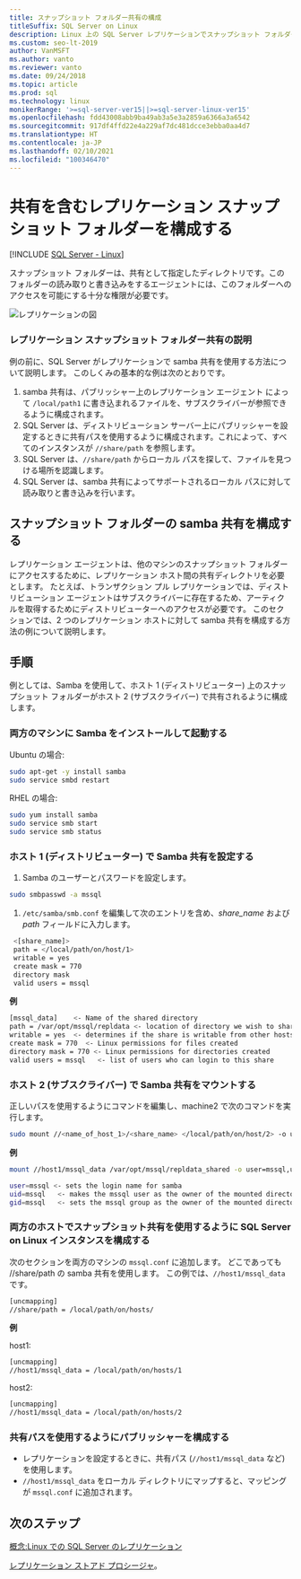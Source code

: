 ```yaml
---
title: スナップショット フォルダー共有の構成
titleSuffix: SQL Server on Linux
description: Linux 上の SQL Server レプリケーションでスナップショット フォルダーの共有を構成する方法について説明します。
ms.custom: seo-lt-2019
author: VanMSFT
ms.author: vanto
ms.reviewer: vanto
ms.date: 09/24/2018
ms.topic: article
ms.prod: sql
ms.technology: linux
monikerRange: '>=sql-server-ver15||>=sql-server-linux-ver15'
ms.openlocfilehash: fdd43008abb9ba49ab3a5e3a2859a6366a3a6542
ms.sourcegitcommit: 917df4ffd22e4a229af7dc481dcce3ebba0aa4d7
ms.translationtype: HT
ms.contentlocale: ja-JP
ms.lasthandoff: 02/10/2021
ms.locfileid: "100346470"
---
```

# <a name="configure-replication-snapshot-folder-with-shares"></a>共有を含むレプリケーション スナップショット フォルダーを構成する

[!INCLUDE [SQL Server - Linux](../includes/applies-to-version/sql-linux.md)]

スナップショット フォルダーは、共有として指定したディレクトリです。このフォルダーの読み取りと書き込みをするエージェントには、このフォルダーへのアクセスを可能にする十分な権限が必要です。

![レプリケーションの図][1]

### <a name="replication-snapshot-folder-share-explained"></a>レプリケーション スナップショット フォルダー共有の説明

例の前に、SQL Server がレプリケーションで samba 共有を使用する方法について説明します。 このしくみの基本的な例は次のとおりです。

1. samba 共有は、パブリッシャー上のレプリケーション エージェント によって `/local/path1` に書き込まれるファイルを、サブスクライバーが参照できるように構成されます。
2. SQL Server は、ディストリビューション サーバー上にパブリッシャーを設定するときに共有パスを使用するように構成されます。これによって、すべてのインスタンスが `//share/path` を参照します。
3. SQL Server は、`//share/path` からローカル パスを探して、ファイルを見つける場所を認識します。
4. SQL Server は、samba 共有によってサポートされるローカル パスに対して読み取りと書き込みを行います。


## <a name="configure-a-samba-share-for-the-snapshot-folder"></a>スナップショット フォルダーの samba 共有を構成する 

レプリケーション エージェントは、他のマシンのスナップショット フォルダーにアクセスするために、レプリケーション ホスト間の共有ディレクトリを必要とします。 たとえば、トランザクション プル レプリケーションでは、ディストリビューション エージェントはサブスクライバーに存在するため、アーティクルを取得するためにディストリビューターへのアクセスが必要です。 このセクションでは、2 つのレプリケーション ホストに対して samba 共有を構成する方法の例について説明します。


## <a name="steps"></a>手順

例としては、Samba を使用して、ホスト 1 (ディストリビューター) 上のスナップショット フォルダーがホスト 2 (サブスクライバー) で共有されるように構成します。 

### <a name="install-and-start-samba-on-both-machines"></a>両方のマシンに Samba をインストールして起動する 

Ubuntu の場合:

```bash
sudo apt-get -y install samba
sudo service smbd restart
```

RHEL の場合:

```bash
sudo yum install samba
sudo service smb start
sudo service smb status
```

### <a name="on-host-1-distributor-set-up-the-samba-share"></a>ホスト 1 (ディストリビューター) で Samba 共有を設定する 

1. Samba のユーザーとパスワードを設定します。

  ```bash
  sudo smbpasswd -a mssql 
  ```

1. `/etc/samba/smb.conf` を編集して次のエントリを含め、*share_name* および *path* フィールドに入力します。
 ```bash
  <[share_name]>
  path = </local/path/on/host/1>
  writable = yes
  create mask = 770
  directory mask 
  valid users = mssql 
  ```

  **例**

  ```bash
  [mssql_data]    <- Name of the shared directory
  path = /var/opt/mssql/repldata <- location of directory we wish to share
  writable = yes  <- determines if the share is writable from other hosts
  create mask = 770  <- Linux permissions for files created 
  directory mask = 770 <- Linux permissions for directories created
  valid users = mssql   <- list of users who can login to this share
  ```

### <a name="on-host-2-subscriber--mount-the-samba-share"></a>ホスト 2 (サブスクライバー) で Samba 共有をマウントする

正しいパスを使用するようにコマンドを編集し、machine2 で次のコマンドを実行します。

  ```bash
  sudo mount //<name_of_host_1>/<share_name> </local/path/on/host/2> -o user=mssql,uid=mssql,gid=mssql
  ```

  **例**

  ```bash
  mount //host1/mssql_data /var/opt/mssql/repldata_shared -o user=mssql,uid=mssql,gid=mssql

  user=mssql <- sets the login name for samba
  uid=mssql   <- makes the mssql user as the owner of the mounted directory
  gid=mssql   <- sets the mssql group as the owner of the mounted directory
  ```

### <a name="on-both-hosts--configure-sql-server-on-linux-instances-to-use-snapshot-share"></a>両方のホストでスナップショット共有を使用するように SQL Server on Linux インスタンスを構成する

次のセクションを両方のマシンの `mssql.conf` に追加します。 どこであっても //share/path の samba 共有を使用します。 この例では、`//host1/mssql_data` です。

  ```bash
  [uncmapping]
  //share/path = /local/path/on/hosts/
  ```

  **例**

  host1:

  ```bash
  [uncmapping]
  //host1/mssql_data = /local/path/on/hosts/1
  ```

  host2:
  
  ```bash
  [uncmapping]
  //host1/mssql_data = /local/path/on/hosts/2
  ```

### <a name="configuring-publisher-with-shared-paths"></a>共有パスを使用するようにパブリッシャーを構成する

* レプリケーションを設定するときに、共有パス (`//host1/mssql_data` など) を使用します。
* `//host1/mssql_data` をローカル ディレクトリにマップすると、マッピングが `mssql.conf` に追加されます。

## <a name="next-steps"></a>次のステップ

[概念:Linux での SQL Server のレプリケーション](sql-server-linux-replication.md)

[レプリケーション ストアド プロシージャ](../relational-databases/system-stored-procedures/replication-stored-procedures-transact-sql.md)。

[1]: ./media/sql-server-linux-replication-snapshot-shares/image1.png
